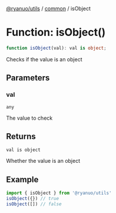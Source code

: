 [@ryanuo/utils](../../index.md) / [common](../index.md) / isObject

# Function: isObject()

```ts
function isObject(val): val is object;
```

Checks if the value is an object

## Parameters

### val

`any`

The value to check

## Returns

`val is object`

Whether the value is an object

## Example

```ts twoslash
import { isObject } from '@ryanuo/utils'
isObject({}) // true
isObject([]) // false
```
